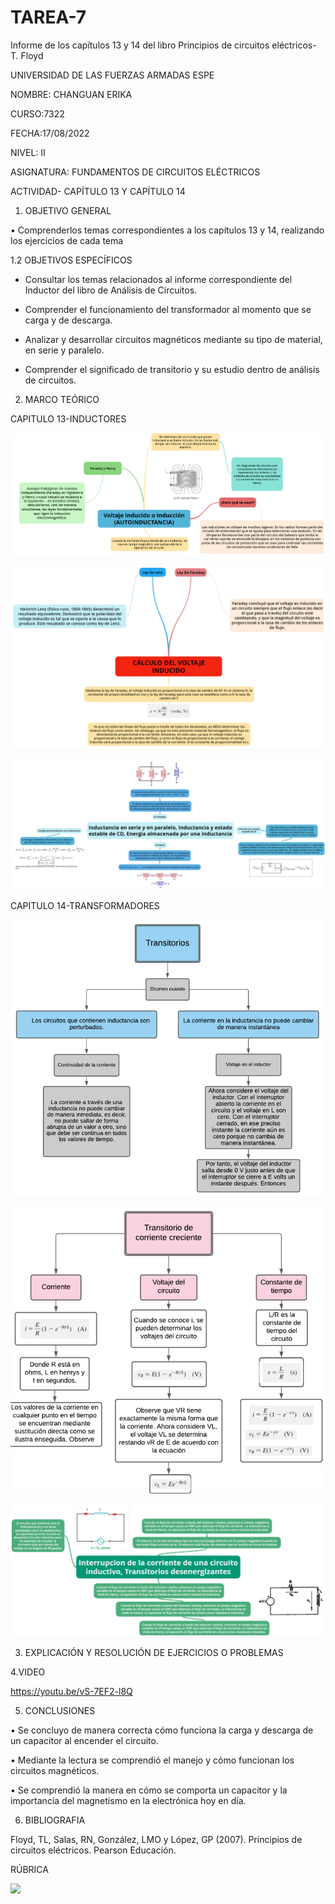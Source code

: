 # TAREA-7
Informe de los capítulos 13 y 14 del libro Principios de circuitos eléctricos- T. Floyd

UNIVERSIDAD DE LAS FUERZAS ARMADAS ESPE

NOMBRE: CHANGUAN ERIKA

CURSO:7322

FECHA:17/08/2022

NIVEL: II

ASIGNATURA: FUNDAMENTOS DE CIRCUITOS ELÉCTRICOS

ACTIVIDAD- CAPÍTULO 13 Y CAPÍTULO 14

1. OBJETIVO GENERAL

•	Comprenderlos temas correspondientes a los capítulos 13 y 14, realizando los ejercicios de cada tema

1.2 OBJETIVOS ESPECÍFICOS

- Consultar los temas relacionados al informe correspondiente del Inductor del libro de Análisis de Circuitos.

- Comprender el funcionamiento del transformador al momento que se carga y de descarga.

- Analizar y desarrollar circuitos magnéticos mediante su tipo de material, en serie y paralelo.

- Comprender el significado de transitorio y su estudio dentro de análisis de circuitos.

2. MARCO TEÓRICO

CAPITULO 13-INDUCTORES

![](https://github.com/erichanguan/TAREA-7/blob/main/imagenes/cap13.1.png)

![](https://github.com/erichanguan/TAREA-7/blob/main/imagenes/cap13.2.png)

![](https://github.com/erichanguan/TAREA-7/blob/main/imagenes/cap13.3.png)

CAPITULO 14-TRANSFORMADORES

![](https://github.com/erichanguan/TAREA-7/blob/main/imagenes/cap14.1.png)

![](https://github.com/erichanguan/TAREA-7/blob/main/imagenes/cap14.2.png)

![](https://github.com/erichanguan/TAREA-7/blob/main/imagenes/cap14.3.png)


3. EXPLICACIÓN Y RESOLUCIÓN DE EJERCICIOS O PROBLEMAS

4.VIDEO

https://youtu.be/vS-7EF2-l8Q

5. CONCLUSIONES

•	Se concluyo de manera correcta cómo funciona la carga y descarga de un capacitor al encender el circuito.

•	Mediante la lectura se comprendió el manejo y  cómo funcionan los circuitos magnéticos.

•	Se comprendió la manera en cómo se comporta un capacitor y la importancia del magnetismo en la electrónica hoy en día.

6. BIBLIOGRAFIA

Floyd, TL, Salas, RN, González, LMO y López, GP (2007). Principios de circuitos eléctricos. Pearson Educación.

RÚBRICA

![](https://github.com/doalulema/InformeTarea/blob/main/Tarea.png)
